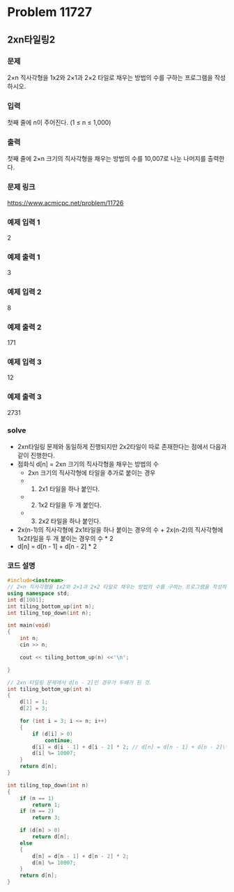 # Problem 11727

## 2xn타일링2

### 문제
2×n 직사각형을 1x2와 2×1과 2×2 타일로 채우는 방법의 수를 구하는 프로그램을 작성하시오.

### 입력
첫째 줄에 n이 주어진다. (1 ≤ n ≤ 1,000)

### 출력
첫째 줄에 2×n 크기의 직사각형을 채우는 방법의 수를 10,007로 나눈 나머지를 출력한다.

### 문제 링크
<https://www.acmicpc.net/problem/11726>

### 예제 입력 1
2

### 예제 출력 1
3

### 예제 입력 2
8

### 예제 출력 2
171

### 예제 입력 3
12

### 예제 출력 3
2731

### solve
- 2xn타일링 문제와 동일하게 진행되지만 2x2타일이 따로 존재한다는 점에서 다음과 같이 진행한다.
-  점화식 d[n] = 2xn 크기의 직사각형을 채우는 방법의 수
	- 2xn 크기의 직사각형에 타일을 추가로 붙이는 경우
	- 1. 2x1 타일을 하나 붙인다.
	- 2. 1x2 타일을 두 개 붙인다.
	- 3. 2x2 타일을 하나 붙인다.
- 2x(n-1)의 직사각형에 2x1타일을 하나 붙이는 경우의 수 + 2x(n-2)의 직사각형에 1x2타일을 두 개 붙이는 경우의 수 * 2
- d[n] = d[n - 1] + d[n - 2] * 2

### 코드 설명
```C++
#include<iostream>
// 2×n 직사각형을 1x2와 2×1과 2×2 타일로 채우는 방법의 수를 구하는 프로그램을 작성하시오.
using namespace std;
int d[1001];
int tiling_bottom_up(int n);
int tiling_top_down(int n);

int main(void)
{
	int n;
	cin >> n;

	cout << tiling_bottom_up(n) <<'\n';

}

// 2xn 타일링 문제에서 d[n - 2]인 경우가 두배가 된 것.
int tiling_bottom_up(int n)
{
	d[1] = 1;
	d[2] = 3;

	for (int i = 3; i <= n; i++)
	{
		if (d[i] > 0)
			continue;
		d[i] = d[i - 1] + d[i - 2] * 2; // d[n] = d[n - 1] + d[n - 2]\*2
		d[i] %= 10007;
	}
	return d[n];
}

int tiling_top_down(int n)
{
	if (n == 1)
		return 1;
	if (n == 2)
		return 3;

	if (d[n] > 0)
		return d[n];
	else
	{
		d[n] = d[n - 1] + d[n - 2] * 2;
		d[n] %= 10007;
	}
	return d[n];
}
```
